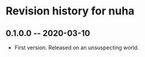 # Revision history for nuha

## 0.1.0.0 -- 2020-03-10

* First version. Released on an unsuspecting world.
